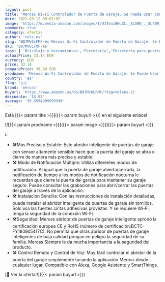 ```yaml
---
layout: post
title: 'Meross Wi-Fi Controlador de Puerta de Garaje. Se Puede Usar con el Control Remoto Original de la Puerta de Garaje Existente. Compatible con Alexa  Google Assistant y SmartThings.'
date: 2022-03-12 09:01:07
image: 'https://m.media-amazon.com/images/I/41Twnz6HLZL._SL500_._SL400_.jpg'
comments: true
category: ofertas
author: 'tole.es'
slug: 'B07MV6LFMF-es Meross Wi-Fi Controlador de Puerta de Garaje. Se Puede...'
sku: 'B07MV6LFMF-es'
tags: [ 'Bricolaje y herramientas','Ferretería','Ferretería para puertas de garaje','alexa','meross', ]
actualPrice: 33.14 EUR
currency: EUR
price: 33.14
comparePrice: 39.89 EUR
prodname: 'Meross Wi-Fi Controlador de Puerta de Garaje. Se Puede Usar con el Control Remoto Original de la Puerta de Garaje Existente. Compatible con Alexa  Google Assistant y SmartThings.'
country: 'es'
flag: '🇪🇸'
brand: 'meross'
buyurl: 'https://www.amazon.es/dp/B07MV6LFMF/?tag=tolees-21'
descuento: '16.92'
average: '35.6554999999999'
---
```


Está [{{< param title >}}]({{< param buyurl >}}) en el siguiente enlace!

[![{{< param prodname >}}]({{< param image >}})]({{< param buyurl >}})

ℹ️:

- 🛠️Más Preciso y Estable: Este abridor inteligente de puertas de garaje con sensor altamente sensible hace que la puerta del garaje se abra o cierre de manera más precisa y estable.
- 🛠️ Modo de Notificación Múltiple: Utiliza diferentes modos de notificación. Al igual que la puerta de garaje abierta/cerrada, la notificación de tiempo y los modos de notificación nocturna le recuerdan que cierre la puerta del garaje para mantener su garaje seguro. Puede consultar las grabaciones para abrir/cerrar las puertas del garaje a través de la aplicación.
- 🛠️ Instalación Sencilla: Con las instrucciones de instalación detalladas, puede instalar el abridor inteligente de puertas de garaje sin tornillos. Solo usa las fuertes cintas adhesivas provistas. Y se requiere Wi-Fi, tenga la seguridad de la conexión Wi-Fi.
- 🛠️Seguridad: Meross abridor de puertas de garaje inteligente aprobó la certificación europea CE y RoHS (número de certificación:BCTC-FY180905417C). No permita que otras abridor de puertas de garaje inteligentes de baja calidad pongan en peligro la seguridad de su familia. Meross Siempre le da mucha importancia a la seguridad del producto.
- 🛠️ Control Remoto y Control de Voz: Muy fácil controlar el abridor de la puerta del garaje simplemente tocando la aplicación Meross desde cualquier lugar. Compatible con Alexa, Google Asistente y SmartThings.

[🛒 Ver la oferta!!]({{< param buyurl >}})
